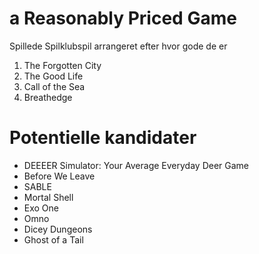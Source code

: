 # a Reasonably Priced Game

Spillede Spilklubspil arrangeret efter hvor gode de er

1. The Forgotten City
2. The Good Life
2. Call of the Sea
3. Breathedge


# Potentielle kandidater
- DEEEER Simulator: Your Average Everyday Deer Game
- Before We Leave
- SABLE
- Mortal Shell
- Exo One
- Omno
- Dicey Dungeons
- Ghost of a Tail
